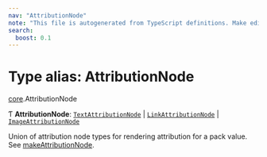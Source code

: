 ```yaml
---
nav: "AttributionNode"
note: "This file is autogenerated from TypeScript definitions. Make edits to the comments in the TypeScript file and then run `make docs` to regenerate this file."
search:
  boost: 0.1
---
```

# Type alias: AttributionNode

[core](../modules/core.md).AttributionNode

Ƭ **AttributionNode**: [`TextAttributionNode`](../interfaces/core.TextAttributionNode.md) \| [`LinkAttributionNode`](../interfaces/core.LinkAttributionNode.md) \| [`ImageAttributionNode`](../interfaces/core.ImageAttributionNode.md)

Union of attribution node types for rendering attribution for a pack value. See [makeAttributionNode](../functions/core.makeAttributionNode.md).
